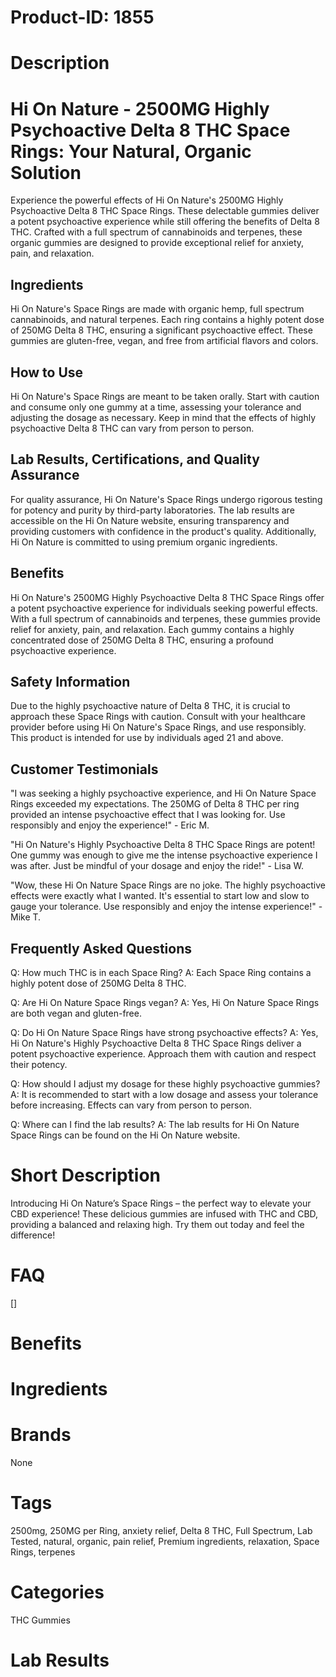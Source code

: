 # Product-ID: 1855

# Description

<div class="flex flex-grow flex-col gap-3">
<div class="flex flex-col items-start gap-4 whitespace-pre-wrap break-words">
<div class="markdown prose w-full break-words dark:prose-invert dark">
<h1>Hi On Nature - 2500MG Highly Psychoactive Delta 8 THC Space Rings: Your Natural, Organic Solution</h1>
<p>Experience the powerful effects of Hi On Nature's 2500MG Highly Psychoactive Delta 8 THC Space Rings. These delectable gummies deliver a potent psychoactive experience while still offering the benefits of Delta 8 THC. Crafted with a full spectrum of cannabinoids and terpenes, these organic gummies are designed to provide exceptional relief for anxiety, pain, and relaxation.</p>
<h2>Ingredients</h2>
<p>Hi On Nature's Space Rings are made with organic hemp, full spectrum cannabinoids, and natural terpenes. Each ring contains a highly potent dose of 250MG Delta 8 THC, ensuring a significant psychoactive effect. These gummies are gluten-free, vegan, and free from artificial flavors and colors.</p>
<h2>How to Use</h2>
<p>Hi On Nature's Space Rings are meant to be taken orally. Start with caution and consume only one gummy at a time, assessing your tolerance and adjusting the dosage as necessary. Keep in mind that the effects of highly psychoactive Delta 8 THC can vary from person to person.</p>
<h2>Lab Results, Certifications, and Quality Assurance</h2>
<p>For quality assurance, Hi On Nature's Space Rings undergo rigorous testing for potency and purity by third-party laboratories. The lab results are accessible on the Hi On Nature website, ensuring transparency and providing customers with confidence in the product's quality. Additionally, Hi On Nature is committed to using premium organic ingredients.</p>
<h2>Benefits</h2>
<p>Hi On Nature's 2500MG Highly Psychoactive Delta 8 THC Space Rings offer a potent psychoactive experience for individuals seeking powerful effects. With a full spectrum of cannabinoids and terpenes, these gummies provide relief for anxiety, pain, and relaxation. Each gummy contains a highly concentrated dose of 250MG Delta 8 THC, ensuring a profound psychoactive experience.</p>
<h2>Safety Information</h2>
<p>Due to the highly psychoactive nature of Delta 8 THC, it is crucial to approach these Space Rings with caution. Consult with your healthcare provider before using Hi On Nature's Space Rings, and use responsibly. This product is intended for use by individuals aged 21 and above.</p>
<h2>Customer Testimonials</h2>
<p>"I was seeking a highly psychoactive experience, and Hi On Nature Space Rings exceeded my expectations. The 250MG of Delta 8 THC per ring provided an intense psychoactive effect that I was looking for. Use responsibly and enjoy the experience!" - Eric M.</p>
<p>"Hi On Nature's Highly Psychoactive Delta 8 THC Space Rings are potent! One gummy was enough to give me the intense psychoactive experience I was after. Just be mindful of your dosage and enjoy the ride!" - Lisa W.</p>
<p>"Wow, these Hi On Nature Space Rings are no joke. The highly psychoactive effects were exactly what I wanted. It's essential to start low and slow to gauge your tolerance. Use responsibly and enjoy the intense experience!" - Mike T.</p>
<h2>Frequently Asked Questions</h2>
<p>Q: How much THC is in each Space Ring? A: Each Space Ring contains a highly potent dose of 250MG Delta 8 THC.</p>
<p>Q: Are Hi On Nature Space Rings vegan? A: Yes, Hi On Nature Space Rings are both vegan and gluten-free.</p>
<p>Q: Do Hi On Nature Space Rings have strong psychoactive effects? A: Yes, Hi On Nature's Highly Psychoactive Delta 8 THC Space Rings deliver a potent psychoactive experience. Approach them with caution and respect their potency.</p>
<p>Q: How should I adjust my dosage for these highly psychoactive gummies? A: It is recommended to start with a low dosage and assess your tolerance before increasing. Effects can vary from person to person.</p>
<p>Q: Where can I find the lab results? A: The lab results for Hi On Nature Space Rings can be found on the Hi On Nature website.</p>
</div>
</div>
</div>


# Short Description

<p>Introducing Hi On Nature&#8217;s Space Rings &#8211; the perfect way to elevate your CBD experience! These delicious gummies are infused with THC and CBD, providing a balanced and relaxing high. Try them out today and feel the difference!</p>


# FAQ
[]

# Benefits



# Ingredients



# Brands

None

# Tags

2500mg, 250MG per Ring, anxiety relief, Delta 8 THC, Full Spectrum, Lab Tested, natural, organic, pain relief, Premium ingredients, relaxation, Space Rings, terpenes

# Categories

THC Gummies

# Lab Results
